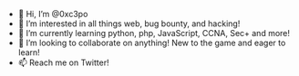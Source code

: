 - 👋 Hi, I’m @0xc3po
- 👀 I’m interested in all things web, bug bounty, and hacking!
- 🌱 I’m currently learning python, php, JavaScript, CCNA, Sec+ and more!
- 💞️ I’m looking to collaborate on anything! New to the game and eager to learn!
- 📫 Reach me on Twitter!
